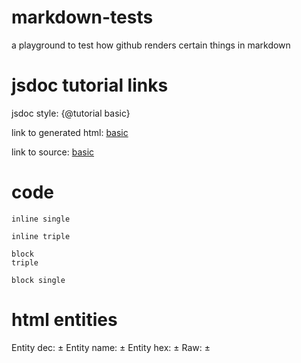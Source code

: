 # markdown-tests
a playground to test how github renders certain things in markdown

# jsdoc tutorial links
jsdoc style: {@tutorial basic}

link to generated html: [basic](tutorial-basic.html)

link to source: [basic](basic.md)

# code
`inline single`

```inline triple```

```
block
triple
```

`
block
single
`

# html entities
Entity dec: &#177;
Entity name: &plusmn;
Entity hex: &#xb1;
Raw: ±
